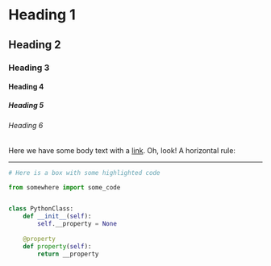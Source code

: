 # Heading 1
## Heading 2
### Heading 3
#### Heading 4
##### Heading 5
###### Heading 6

Here we have some body text with a [link](https://example.com). Oh, look! A horizontal rule:

---

```python
# Here is a box with some highlighted code

from somewhere import some_code


class PythonClass:
    def __init__(self):
        self.__property = None
    
    @property
    def property(self):
        return __property
```
